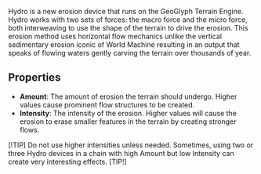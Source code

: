 Hydro is a new erosion device that runs on the GeoGlyph Terrain Engine. Hydro works with two sets of forces: the macro force and the micro force, both interweaving to use the shape of the terrain to drive the erosion. This erosion method uses horizontal flow mechanics unlike the vertical sedimentary erosion iconic of World Machine resulting in an output that speaks of flowing waters gently carving the terrain over thousands of year.

## Properties

- **Amount**: The amount of erosion the terrain should undergo. Higher values cause prominent flow structures to be created.
- **Intensity**: The intensity of the erosion. Higher values will cause the erosion to erase smaller features in the terrain by creating stronger flows.

[!TIP]
Do not use higher intensities unless needed. Sometimes, using two or three Hydro devices in a chain with high Amount but low Intensity can create very interesting effects.
[TIP!]